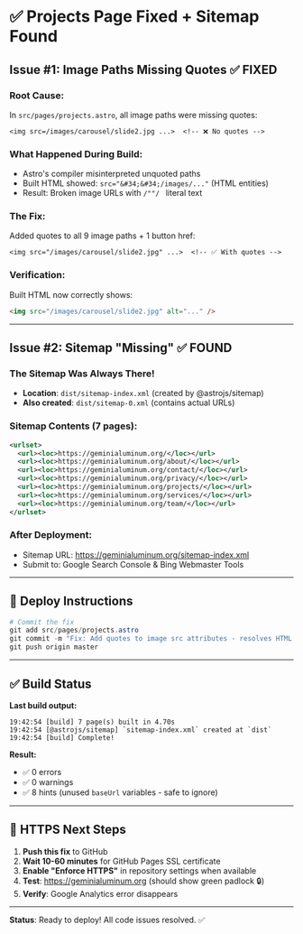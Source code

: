 # ✅ Projects Page Fixed + Sitemap Found

## Issue #1: Image Paths Missing Quotes ✅ FIXED

### Root Cause:
In `src/pages/projects.astro`, all image paths were missing quotes:
```astro
<img src=/images/carousel/slide2.jpg ...>  <!-- ❌ No quotes -->
```

### What Happened During Build:
- Astro's compiler misinterpreted unquoted paths
- Built HTML showed: `src="&#34;&#34;/images/..."` (HTML entities)
- Result: Broken image URLs with `/""/ ` literal text

### The Fix:
Added quotes to all 9 image paths + 1 button href:
```astro
<img src="/images/carousel/slide2.jpg" ...>  <!-- ✅ With quotes -->
```

### Verification:
Built HTML now correctly shows:
```html
<img src="/images/carousel/slide2.jpg" alt="..." />
```

---

## Issue #2: Sitemap "Missing" ✅ FOUND

### The Sitemap Was Always There!
- **Location**: `dist/sitemap-index.xml` (created by @astrojs/sitemap)
- **Also created**: `dist/sitemap-0.xml` (contains actual URLs)

### Sitemap Contents (7 pages):
```xml
<urlset>
  <url><loc>https://geminialuminum.org/</loc></url>
  <url><loc>https://geminialuminum.org/about/</loc></url>
  <url><loc>https://geminialuminum.org/contact/</loc></url>
  <url><loc>https://geminialuminum.org/privacy/</loc></url>
  <url><loc>https://geminialuminum.org/projects/</loc></url>
  <url><loc>https://geminialuminum.org/services/</loc></url>
  <url><loc>https://geminialuminum.org/team/</loc></url>
</urlset>
```

### After Deployment:
- Sitemap URL: https://geminialuminum.org/sitemap-index.xml
- Submit to: Google Search Console & Bing Webmaster Tools

---

## 🚀 Deploy Instructions

```powershell
# Commit the fix
git add src/pages/projects.astro
git commit -m "Fix: Add quotes to image src attributes - resolves HTML entity encoding"
git push origin master
```

---

## ✅ Build Status

**Last build output:**
```
19:42:54 [build] 7 page(s) built in 4.70s
19:42:54 [@astrojs/sitemap] `sitemap-index.xml` created at `dist`
19:42:54 [build] Complete!
```

**Result:**
- ✅ 0 errors
- ✅ 0 warnings  
- ✅ 8 hints (unused `baseUrl` variables - safe to ignore)

---

## 🔐 HTTPS Next Steps

1. **Push this fix** to GitHub
2. **Wait 10-60 minutes** for GitHub Pages SSL certificate
3. **Enable "Enforce HTTPS"** in repository settings when available
4. **Test**: https://geminialuminum.org (should show green padlock 🔒)
5. **Verify**: Google Analytics error disappears

---

**Status**: Ready to deploy! All code issues resolved. ✅
